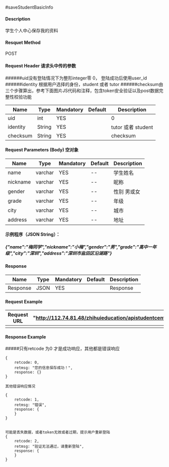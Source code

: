 #saveStudentBasicInfo
#### Description
学生个人中心保存我的资料
#### Resquet Method
POST


#### Request Header 请求头中传的参数
######uid没有登陆情况下为整形integer零 0， 登陆成功后使用user_id
######identity 根据用户选择的身份，student 或者 tutor
######checksum由三个步骤算出，参考下面图片JS代码和注释，包含token安全验证以及post数据完整性校验功能

| Name | Type | Mandatory | Default | Description |
| -- | -- | -- | -- | -- |
| uid | int | YES |  | 0 |
| identity    | String | YES |  | tutor 或者 student|
| checksum    | String | YES |  | checksum|


#### Request Parameters (Body) 空对象

| Name | Type | Mandatory | Default | Description |
| -- | -- | -- | -- | -- |
| name | varchar | YES | -- | 学生姓名 |
| nickname | varchar | YES | -- | 昵称 |
| gender | varchar | YES | -- | 性别 男或女 |
| grade | varchar | YES | -- | 年级 |
| city | varchar | YES | -- | 城市 |
| address | varchar | YES | -- | 地址 |
####  示例程序（JSON String）：
#####   {"name":"梅同学","nickname":"小梅","gender":"男","grade":"高中一年级","city":"深圳","address":"深圳市盐田区沿湖路"}



#### Response
| Name | Type | Mandatory | Default | Description |
| -- | -- | -- | -- | -- |
| Response | JSON | YES| |  Response |


#### Request Example

|Request URL | "http://112.74.81.48/zhihuieducation/apistudentcentercontroller/saveStudentBasicInfo" |
| --| -- |
| | |

#### Response Example

#####只有retcode 为0 才是成功响应，其他都是错误响应
```
{
    retcode: 0, 
    retmsg: "您的信息保存成功！",
    response: {}
}

其他错误响应情况

{
    retcode: 1, 
    retmsg: "错误",
    response: {
    }
}


可能是丢失数据，或者token无效或者过期，提示用户重新登陆
{
    retcode: 2, 
    retmsg: "验证无法通过，请重新登陆",
    response: {
    }
}
```



